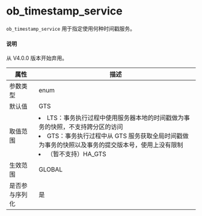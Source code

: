 ob_timestamp_service 
=========================================

`ob_timestamp_service` 用于指定使用何种时间戳服务。

<main id="notice" type='explain'>
  <h4>说明</h4>
  <p>从 V4.0.0 版本开始弃用。</p>
</main>

| **属性**  |                                                                     **描述**                                                                      |
|---------|-------------------------------------------------------------------------------------------------------------------------------------------------|
| 参数类型    | enum                                                                                                                                            |
| 默认值     | GTS                                                                                                                                             |
| 取值范围    | <li> LTS：事务执行过程中使用服务器本地的时间戳做为事务的快照，不支持跨分区的访问   <li> GTS：事务执行过程中从 GTS 服务获取全局时间戳做为事务的快照以及事务的提交版本号，使用上没有限制   <li>（暂不支持）HA_GTS    |
| 生效范围    | GLOBAL                                                                                                                                          |
| 是否参与序列化 | 是                                                                                                                                               |
